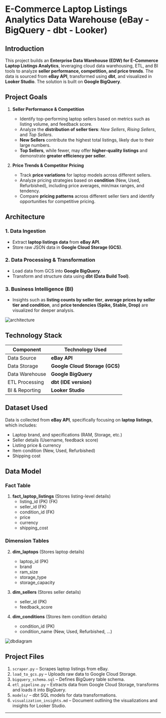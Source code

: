 # E-Commerce Laptop Listings Analytics Data Warehouse (eBay - BigQuery - dbt - Looker)

## Introduction
This project builds an **Enterprise Data Warehouse (EDW) for E-Commerce Laptop Listings Analytics**, leveraging cloud data warehousing, ETL, and BI tools to analyze **seller performance, competition, and price trends**. The data is sourced from **eBay API**, transformed using **dbt**, and visualized in **Looker Studio**. The solution is built on **Google BigQuery**.

## Project Goals
1. **Seller Performance & Competition**
   - Identify top-performing laptop sellers based on metrics such as listing volume, and feedback score.
   - Analyze the **distribution of seller tiers**: *New Sellers*, *Rising Sellers*, and *Top Sellers*.
    - **New Sellers** contribute the highest total listings, likely due to their large numbers.
    - **Top Sellers**, while fewer, may offer **higher-quality listings** and demonstrate **greater efficiency per seller**.
   
2. **Price Trends & Competitor Pricing**
   - Track **price variations** for laptop models across different sellers.
   - Analyze pricing strategies based on **condition** (New, Used, Refurbished), including price averages, min/max ranges, and tendency.
   - Compare **pricing patterns** across different seller tiers and identify opportunities for competitive pricing.

## Architecture
### **1. Data Ingestion**
- Extract **laptop listings data** from **eBay API**.
- Store raw JSON data in **Google Cloud Storage (GCS)**.

### **2. Data Processing & Transformation**
- Load data from GCS into **Google BigQuery**.
- Transform and structure data using **dbt (Data Build Tool)**.

### **3. Business Intelligence (BI)**
- Insights such as **listing counts by seller tier**, **average prices by seller tier and condition**, and **price tendencies (Spike, Stable, Drop)** are visualized for deeper analysis.

![architecture](https://github.com/user-attachments/assets/97f4f182-6190-4fa4-a417-1c697f8a47ad)

## Technology Stack
| Component        | Technology Used |
|-----------------|----------------|
| Data Source     | **eBay API** |
| Data Storage    | **Google Cloud Storage (GCS)** |
| Data Warehouse  | **Google BigQuery** |
| ETL Processing  | **dbt (IDE version)** |
| BI & Reporting  | **Looker Studio** |

## Dataset Used
Data is collected from **eBay API**, specifically focusing on **laptop listings**, which includes:
  - Laptop brand, and specifications (RAM, Storage, etc.)
  - Seller details (Username, feedback score)
  - Listing price & currency
  - Item condition (New, Used, Refurbished)
  - Shipping cost

## Data Model
### **Fact Table**
1. **fact_laptop_listings** (Stores listing-level details)
   - listing_id (PK) (FK)
   - seller_id (FK)
   - condition_id (FK)
   - price
   - currency
   - shipping_cost

### **Dimension Tables**
2. **dim_laptops** (Stores laptop details)
   - laptop_id (PK)
   - brand
   - ram_size
   - storage_type
   - storage_capacity

3. **dim_sellers** (Stores seller details)
   - seller_id (PK)
   - feedback_score
   
4. **dim_conditions** (Stores item condition details)
   - condition_id (PK)
   - condition_name (New, Used, Refurbished, ...)

![dbdiagram](https://github.com/user-attachments/assets/cdd34865-1a80-4495-a71a-77b8a2be1b9f)

## Project Files
1. `scraper.py` – Scrapes laptop listings from eBay.
2. `load_to_gcs.py` – Uploads raw data to Google Cloud Storage.
3. `bigquery_schema.sql` – Defines BigQuery table schema.
4. `etl_pipeline.py` – Extracts data from Google Cloud Storage, transforms and loads it into BigQuery.
5. `models/` – dbt SQL models for data transformations.
6. `visualization_insights.md` – Document outlining the visualizations and insights for Looker Studio.

---
